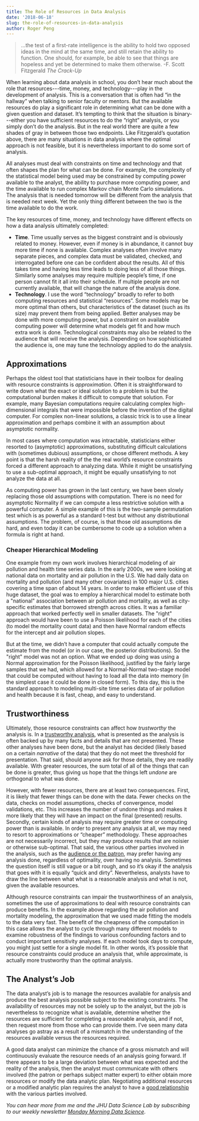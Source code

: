 ```yaml
---
title: The Role of Resources in Data Analysis
date: '2018-06-18'
slug: the-role-of-resources-in-data-analysis
author: Roger Peng
---
```


> ...the test of a first-rate intelligence is the ability to hold two opposed ideas in the mind at the same time, and still retain the ability to function. One should, for example, be able to see that things are hopeless and yet be determined to make them otherwise. -F. Scott Fitzgerald *The Crack-Up*

When learning about data analysis in school, you don’t hear much about the role that resources---time, money, and technology---play in the development of analysis. This is a conversation that is often had “in the hallway” when talking to senior faculty or mentors. But the available resources do play a significant role in determining what can be done with a given question and dataset. It’s tempting to think that the situation is binary---either you have sufficient resources to do the “right” analysis, or you simply don’t do the analysis. But in the real world there are quite a few shades of gray in between those two endpoints. Like Fitzgerald’s quotation above, there are many situations in data analysis where the optimal approach is not feasible, but it is nevertheless important to do some sort of analysis.

All analyses must deal with constraints on time and technology and that often shapes the plan for what can be done. For example, the complexity of the statistical model being used may be constrained by computing power available to the analyst, the ability to purchase more computing power, and the time available to run complex Markov chain Monte Carlo simulations. The analysis that is needed tomorrow will be different from the analysis that is needed next week. Yet the only thing different between the two is the time available to do the work.

The key resources of time, money, and technology have different effects on how a data analysis ultimately completed:

* **Time**. Time usually serves as the biggest constraint and is obviously related to money. However, even if money is in abundance, it cannot buy more time if none is available. Complex analyses often involve many separate pieces, and complex data must be validated, checked, and interrogated before one can be confident about the results. All of this takes time and having less time leads to doing less of all those things. Similarly some analyses may require multiple people’s time, if one person cannot fit it all into their schedule. If multiple people are not currently available, that will change the nature of the analysis done.
* **Technology**. I use the word “technology” broadly to refer to both computing resources and statistical “resources”. Some models may be more optimal than others, but characteristics of the dataset (such as its size) may prevent them from being applied. Better analyses may be done with more computing power, but a constraint on available computing power will determine what models get fit and how much extra work is done. Technological constraints may also be related to the audience that will receive the analysis. Depending on how sophisticated the audience is, one may tune the technology applied to do the analysis.

## Approximations

Perhaps the oldest tool that statisticians have in their toolbox for dealing with resource constraints is *approximation*. Often it is straightforward to write down what the exact or ideal solution to a problem is but the computational burden makes it difficult to compute that solution. For example, many Bayesian computations require calculating complex high-dimensional integrals that were impossible before the invention of the digital computer. For complex non-linear solutions, a classic trick is to use a linear approximation and perhaps combine it with an assumption about asymptotic normality.

In most cases where computation was intractable, statisticians either resorted to (asymptotic) approximations, substituting difficult calculations with (sometimes dubious) assumptions, or chose different methods. A key point is that the harsh reality of the the real world’s resource constraints forced a different approach to analyzing data. While it might be unsatisfying to use a sub-optimal approach, it might be equally unsatisfying to not analyze the data at all.

 As computing power has grown in the last century, we have been slowly replacing those old assumptions with computation. There is no need for asymptotic Normality if we can compute a less restrictive solution with a powerful computer. A simple example of this is the two-sample permutation test which is as powerful as a standard t-test but without any distributional assumptions. The problem, of course, is that those old assumptions die hard, and even today it can be cumbersome to code up a solution when a formula is right at hand. 

### Cheaper Hierarchical Modeling

One example from my own work involves hierarchical modeling of air pollution and health time series data. In the early 2000s, we were looking at national data on mortality and air pollution in the U.S. We had daily data on mortality and pollution (and many other covariates) in 100 major U.S. cities covering a time span of about 14 years. In order to make efficient use of this huge dataset, the goal was to employ a hierarchical model to estimate both a "national" association between air pollution and mortality, as well as city-specific estimates that borrowed strength across cities. It was a familiar approach that worked perfectly well in smaller datasets. The "right" approach would have been to use a Poisson likelihood for each of the cities (to model the mortality count data) and then have Normal random effects for the intercept and air pollution slopes.

But at the time, we didn’t have a computer that could actually compute the estimate from the model (or in our case, the posterior distributions). So the "right" model was not an option. What we ended up doing was using a Normal approximation for the Poisson likelihood, justified by the fairly large samples that we had, which allowed for a Normal-Normal two-stage model that could be computed without having to load all the data into memory (in the simplest case it could be done in closed form). To this day, this is the standard approach to modeling multi-site time series data of air pollution and health because it is fast, cheap, and easy to understand. 


## Trustworthiness

Ultimately, those resource constraints can affect how *trustworthy* the analysis is. In a [trustworthy analysis](https://simplystatistics.org/2018/06/04/trustworthy-data-analysis/), what is presented as the analysis is often backed up by many facts and details that are not presented. These other analyses have been done, but the analyst has decided (likely based on a certain *narrative* of the data) that they do not meet the threshold for presentation. That said, should anyone ask for those details, they are readily available. With greater resources, the sum total of all of the things that can be done is greater, thus giving us hope that the things left *undone* are orthogonal to what was done. 

However, with fewer resources, there are at least two consequences. First, it is likely that fewer things can be done with the data. Fewer checks on the data, checks on model assumptions, checks of convergence, model validations, etc. This increases the number of undone things and makes it more likely that they will have an impact on the final (presented) results. Secondly, certain kinds of analysis may require greater time or computing power than is available. In order to present any analysis at all, we may need to resort to approximations or “cheaper” methodology. These approaches are not necessarily incorrect, but they may produce results that are noisier or otherwise sub-optimal. That said, the various other parties involved in the analysis, such as the [audience or the patron](https://simplystatistics.org/2018/04/30/relationships-in-data-analysis/), may prefer having any analysis done, regardless of optimality, over having no analysis. Sometimes the question itself is still vague or a bit rough, and so it’s okay if the analysis that goes with it is equally “quick and dirty”. Nevertheless, analysts have to draw the line between what what is a reasonable analysis and what is not, given the available resources. 

Although resource constraints can impair the trustworthiness of an analysis, sometimes the use of approximations to deal with resource constraints can produce benefits. In the example above regarding the air pollution and mortality modeling, the approximation that we used made fitting the models to the data very fast. The benefit of the cheapness of the computation in this case allows the analyst to cycle through many different models to examine robustness of the findings to various confounding factors and to conduct important sensitivity analyses. If each model took days to compute, you might just settle for a single model fit. In other words, it’s possible that resource constraints could produce an analysis that, while approximate, is actually more trustworthy than the optimal analysis.



## The Analyst’s Job

The data analyst’s job is to manage the resources available for analysis and produce the best analysis possible subject to the existing constraints. The availability of resources may not be solely up to the analyst, but the job is nevertheless to recognize what is available, determine whether the resources are sufficient for completing a reasonable analysis, and if not, then request more from those who can provide them. I’ve seen many data analyses go astray as a result of a mismatch in the understanding of the resources available versus the resources required. 

A good data analyst can minimize the chance of a gross mismatch and will continuously evaluate the resource needs of an analysis going forward. If there appears to be a large deviation between what was expected and the reality of the analysis, then the analyst must communicate with others involved (the patron or perhaps subject matter expert) to either obtain more resources or modify the data analytic plan. Negotiating additional resources or a modified analytic plan requires the analyst to have a [good relationship](https://simplystatistics.org/2018/04/30/relationships-in-data-analysis/) with the various parties involved.


*You can hear more from me and the JHU Data Science Lab by subscribing to our weekly newsletter [Monday Morning Data Science](http://jhudatascience.us16.list-manage.com/subscribe?u=5ea551600fcdf84334e5aa6b0&id=26c0b7221a)*.
